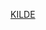 [KILDE](https://github.com/agangster1/Sandsynlighed-og-statestik-formelsamling/blob/main/mm_4Special%20Probability%20Distributions%20for%20Bernoulli%2C%20Binomial%2C%20Geometric%20and%20Poisson.ipynb)
